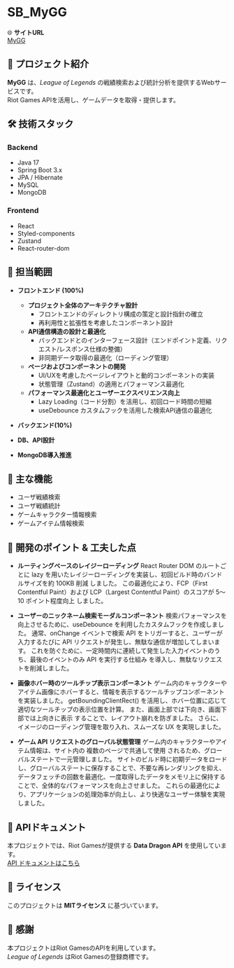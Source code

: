 # SB_MyGG

🌐 **サイトURL**  
[MyGG](https://mygg.lol)

## 📌 プロジェクト紹介
**MyGG** は、*League of Legends* の戦績検索および統計分析を提供するWebサービスです。  
Riot Games APIを活用し、ゲームデータを取得・提供します。

## 🛠 技術スタック
### **Backend**
- Java 17
- Spring Boot 3.x
- JPA / Hibernate
- MySQL
- MongoDB

### **Frontend**
- React
- Styled-components
- Zustand
- React-router-dom

## 👥 担当範囲
- **フロントエンド (100%)**  
  - **プロジェクト全体のアーキテクチャ設計**  
    - フロントエンドのディレクトリ構成の策定と設計指針の確立  
    - 再利用性と拡張性を考慮したコンポーネント設計  
  - **API通信構造の設計と最適化**  
    - バックエンドとのインターフェース設計（エンドポイント定義、リクエスト/レスポンス仕様の整備）  
    - 非同期データ取得の最適化（ローディング管理）  
  - **ページおよびコンポーネントの開発**  
    - UI/UXを考慮したページレイアウトと動的コンポーネントの実装  
    - 状態管理（Zustand）の適用とパフォーマンス最適化  
  - **パフォーマンス最適化とユーザーエクスペリエンス向上**  
    - Lazy Loading（コード分割）を活用し、初回ロード時間の短縮  
    - useDebounce カスタムフックを活用した検索API通信の最適化

-  **バックエンド(10%)**
  - **DB、API設計**
  - **MongoDB導入推進**

## 🎯 主な機能
- ユーザ戦績検索
- ユーザ戦績統計
- ゲームキャラクター情報検索
- ゲームアイテム情報検索


## 🚀 開発のポイント & 工夫した点
- **ルーティングベースのレイジーローディング**
React Router DOM のルートごとに lazy を用いたレイジーローディングを実装し、初回ビルド時のバンドルサイズを約 100KB 削減 しました。
この最適化により、FCP（First Contentful Paint）および LCP（Largest Contentful Paint）のスコアが 5〜10 ポイント程度向上 しました。

- **ユーザーのニックネーム検索モーダルコンポーネント**
検索パフォーマンスを向上させるために、useDebounce を利用したカスタムフックを作成しました。
通常、onChange イベントで検索 API をトリガーすると、ユーザーが入力するたびに API リクエストが発生し、無駄な通信が増加してしまいます。
これを防ぐために、一定時間内に連続して発生した入力イベントのうち、最後のイベントのみ API を実行する仕組み を導入し、無駄なリクエストを削減しました。

- **画像ホバー時のツールチップ表示コンポーネント**
ゲーム内のキャラクターやアイテム画像にホバーすると、情報を表示するツールチップコンポーネントを実装しました。
getBoundingClientRect() を活用し、ホバー位置に応じて適切なツールチップの表示位置を計算。
また、画面上部では下向き、画面下部では上向きに表示 することで、レイアウト崩れを防ぎました。
さらに、イメージのローディング管理を取り入れ、スムーズな UX を実現しました。

- **ゲーム API リクエストのグローバル状態管理**
ゲーム内のキャラクターやアイテム情報は、サイト内の 複数のページで共通して使用 されるため、グローバルステートで一元管理しました。
サイトのビルド時に初期データをロードし、グローバルステートに保存することで、不要な再レンダリングを抑え、データフェッチの回数を最適化、一度取得したデータをメモリ上に保持することで、全体的なパフォーマンスを向上させました。
これらの最適化により、アプリケーションの処理効率が向上し、より快適なユーザー体験を実現しました。


## 📝 APIドキュメント
本プロジェクトでは、Riot Gamesが提供する **Data Dragon API** を使用しています。  
[API ドキュメントはこちら](https://developer.riotgames.com/docs/lol)

## 📜 ライセンス
このプロジェクトは **MITライセンス** に基づいています。

## 🤝 感謝
本プロジェクトはRiot GamesのAPIを利用しています。  
*League of Legends* はRiot Gamesの登録商標です。
